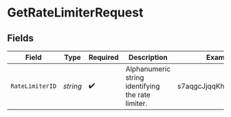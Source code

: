 # GetRateLimiterRequest


## Fields

| Field                                             | Type                                              | Required                                          | Description                                       | Example                                           |
| ------------------------------------------------- | ------------------------------------------------- | ------------------------------------------------- | ------------------------------------------------- | ------------------------------------------------- |
| `RateLimiterID`                                   | *string*                                          | :heavy_check_mark:                                | Alphanumeric string identifying the rate limiter. | s7aqgcJjqqKhwiTRMaP11                             |